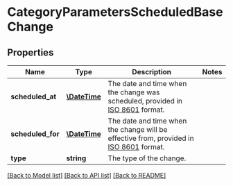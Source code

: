 # CategoryParametersScheduledBaseChange

## Properties
Name | Type | Description | Notes
------------ | ------------- | ------------- | -------------
**scheduled_at** | [**\DateTime**](\DateTime.md) | The date and time when the change was scheduled, provided in [ISO 8601](https://en.wikipedia.org/wiki/ISO_8601) format. | 
**scheduled_for** | [**\DateTime**](\DateTime.md) | The date and time when the change will be effective from, provided in [ISO 8601](https://en.wikipedia.org/wiki/ISO_8601) format. | 
**type** | **string** | The type of the change. | 

[[Back to Model list]](../../README.md#documentation-for-models) [[Back to API list]](../../README.md#documentation-for-api-endpoints) [[Back to README]](../../README.md)

